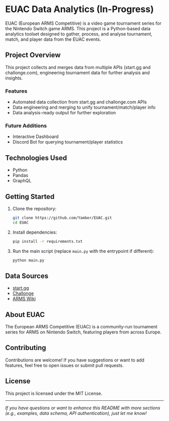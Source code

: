 # EUAC Data Analytics (In-Progress)

EUAC (European ARMS Competitive) is a video game tournament series for the Nintendo Switch game ARMS. This project is a Python-based data analytics toolset designed to gather, process, and analyse tournament, match, and player data from the EUAC events.

## Project Overview

This project collects and merges data from multiple APIs (start.gg and challonge.com), engineering tournament data for further analysis and insights.

### Features

- Automated data collection from start.gg and challonge.com APIs
- Data engineering and merging to unify tournament/match/player info
- Data analysis-ready output for further exploration

### Future Additions

- Interactive Dashboard
- Discord Bot for querying tournament/player statistics

## Technologies Used

- Python
- Pandas
- GraphQL

## Getting Started

1. Clone the repository:
   ```bash
   git clone https://github.com/Yamber/EUAC.git
   cd EUAC
   ```

2. Install dependencies:
   ```bash
   pip install -r requirements.txt
   ```

3. Run the main script (replace `main.py` with the entrypoint if different):
   ```bash
   python main.py
   ```

## Data Sources

- [start.gg](https://start.gg)
- [Challonge](https://challonge.com)
- [ARMS Wiki](https://armswiki.org/wiki/EU_ARMS_Challenge)

## About EUAC

The European ARMS Competitive (EUAC) is a community-run tournament series for ARMS on Nintendo Switch, featuring players from across Europe.

## Contributing

Contributions are welcome! If you have suggestions or want to add features, feel free to open issues or submit pull requests.

## License

This project is licensed under the MIT License.

---

*If you have questions or want to enhance this README with more sections (e.g., examples, data schema, API authentication), just let me know!*

